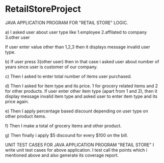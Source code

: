 # RetailStoreProject
JAVA APPLICATION PROGRAM FOR "RETAIL STORE" LOGIC.

a) I asked user about user type like 1.employee 2.affilated to company 3.other user

If user enter value other than 1,2,3 then it displays message invalid user type.

b) If user press 3(other user) then in that case i asked user about number of years since user is customer of our company.

c) Then I asked to enter total number of items user purchased.

d) Then I asked for item type and its price. 1 for grocery related items and 2 for other products. If user enter other item type (apart from 1 and 2), then it display message invalid item type and asked user to enter item type and its price again.

e) Then I apply percentage based discount depending on user type on other product items.

f) Then I make a total of grocery items and other product.

g) Then finally i apply $5 discound for every $100 on the bill.

UNIT TEST CASES FOR JAVA APPLICATION PROGRAM "RETAIL STORE" I write unit test cases for above application. I test call the points which i mentioned above and also generate its coverage report.
